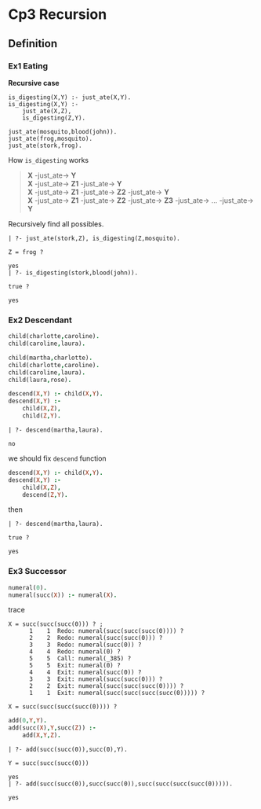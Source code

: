 # Cp3 Recursion

## Definition

### Ex1 Eating

**Recursive case**

```
is_digesting(X,Y) :- just_ate(X,Y).
is_digesting(X,Y) :-
    just_ate(X,Z),
    is_digesting(Z,Y).

just_ate(mosquito,blood(john)).
just_ate(frog,mosquito).
just_ate(stork,frog).
```

How `is_digesting` works

>**X** -just_ate-> **Y**\
**X** -just_ate-> **Z1** -just_ate-> **Y**\
**X** -just_ate-> **Z1** -just_ate-> **Z2** -just_ate-> **Y**\
**X** -just_ate-> **Z1** -just_ate-> **Z2** -just_ate-> **Z3** -just_ate-> ... -just_ate-> **Y**

Recursively find all possibles.

```
| ?- just_ate(stork,Z), is_digesting(Z,mosquito).

Z = frog ?

yes
| ?- is_digesting(stork,blood(john)).

true ?

yes
```

### Ex2 Descendant

```prolog
child(charlotte,caroline).
child(caroline,laura).

child(martha,charlotte).
child(charlotte,caroline).
child(caroline,laura).
child(laura,rose).

descend(X,Y) :- child(X,Y).
descend(X,Y) :-
    child(X,Z),
    child(Z,Y).
```

```
| ?- descend(martha,laura).

no
```

we should fix `descend` function

```prolog
descend(X,Y) :- child(X,Y).
descend(X,Y) :- 
    child(X,Z),
    descend(Z,Y).
```

then

```
| ?- descend(martha,laura).

true ?

yes
```

### Ex3 Successor

```prolog
numeral(0).
numeral(succ(X)) :- numeral(X).
```

trace

```
X = succ(succ(succ(0))) ? ;
      1    1  Redo: numeral(succ(succ(succ(0)))) ?
      2    2  Redo: numeral(succ(succ(0))) ?
      3    3  Redo: numeral(succ(0)) ?
      4    4  Redo: numeral(0) ?
      5    5  Call: numeral(_385) ?
      5    5  Exit: numeral(0) ?
      4    4  Exit: numeral(succ(0)) ?
      3    3  Exit: numeral(succ(succ(0))) ?
      2    2  Exit: numeral(succ(succ(succ(0)))) ?
      1    1  Exit: numeral(succ(succ(succ(succ(0))))) ?

X = succ(succ(succ(succ(0)))) ?
```

```prolog
add(0,Y,Y).
add(succ(X),Y,succ(Z)) :-
    add(X,Y,Z).
```

```
| ?- add(succ(succ(0)),succ(0),Y).

Y = succ(succ(succ(0)))

yes
| ?- add(succ(succ(0)),succ(succ(0)),succ(succ(succ(succ(0))))).

yes
```